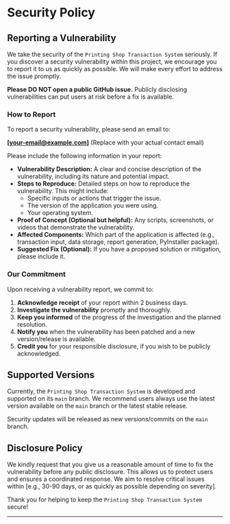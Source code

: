 # Security Policy

## Reporting a Vulnerability

We take the security of the `Printing Shop Transaction System` seriously. If you discover a security vulnerability within this project, we encourage you to report it to us as quickly as possible. We will make every effort to address the issue promptly.

**Please DO NOT open a public GitHub issue.** Publicly disclosing vulnerabilities can put users at risk before a fix is available.

### How to Report

To report a security vulnerability, please send an email to:

**[your-email@example.com]** (Replace with your actual contact email)

Please include the following information in your report:

* **Vulnerability Description:** A clear and concise description of the vulnerability, including its nature and potential impact.
* **Steps to Reproduce:** Detailed steps on how to reproduce the vulnerability. This might include:
    * Specific inputs or actions that trigger the issue.
    * The version of the application you were using.
    * Your operating system.
* **Proof of Concept (Optional but helpful):** Any scripts, screenshots, or videos that demonstrate the vulnerability.
* **Affected Components:** Which part of the application is affected (e.g., transaction input, data storage, report generation, PyInstaller package).
* **Suggested Fix (Optional):** If you have a proposed solution or mitigation, please include it.

### Our Commitment

Upon receiving a vulnerability report, we commit to:

1.  **Acknowledge receipt** of your report within 2 business days.
2.  **Investigate the vulnerability** promptly and thoroughly.
3.  **Keep you informed** of the progress of the investigation and the planned resolution.
4.  **Notify you** when the vulnerability has been patched and a new version/release is available.
5.  **Credit you** for your responsible disclosure, if you wish to be publicly acknowledged.

## Supported Versions

Currently, the `Printing Shop Transaction System` is developed and supported on its `main` branch. We recommend users always use the latest version available on the `main` branch or the latest stable release.

Security updates will be released as new versions/commits on the `main` branch.

## Disclosure Policy

We kindly request that you give us a reasonable amount of time to fix the vulnerability before any public disclosure. This allows us to protect users and ensures a coordinated response. We aim to resolve critical issues within [e.g., 30-90 days, or as quickly as possible depending on severity].

Thank you for helping to keep the `Printing Shop Transaction System` secure!

---
